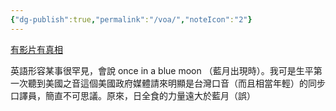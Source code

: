 ```yaml
---
{"dg-publish":true,"permalink":"/voa/","noteIcon":"2"}
---
```


[有影片有真相](https://twitter.com/VOAChinese/status/1777218589784990158)

英語形容某事很罕見，會說 once in a blue moon （藍月出現時）。我可是生平第一次聽到美國之音這個美國政府媒體請來明顯是台灣口音（而且相當年輕）的同步口譯員，簡直不可思議。原來，日全食的力量遠大於藍月（誤）

